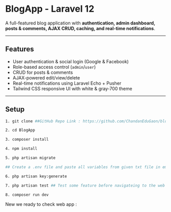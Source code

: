 # BlogApp - Laravel 12

A full-featured blog application with **authentication, admin dashboard, posts & comments, AJAX CRUD, caching, and real-time notifications**.

---

## Features

- User authentication & social login (Google & Facebook)  
- Role-based access control (`admin`/`user`)  
- CRUD for posts & comments  
- AJAX-powered edit/view/delete
- Real-time notifications using Laravel Echo + Pusher  
- Tailwind CSS responsive UI with white & gray-700 theme  

---

## Setup

```bash
1. git clone ##GitHub Repo Link : https://github.com/ChandanEduGaon/blogapp.git

2. cd BlogApp

3. composer install

4. npm install

5. php artisan migrate

## Create a .env file and paste all variables from given txt file in email

6. php artisan key:generate

7. php artisan test ## Test some feature before navigateing to the web app.

8. composer run dev

```
New we ready to check web app :
